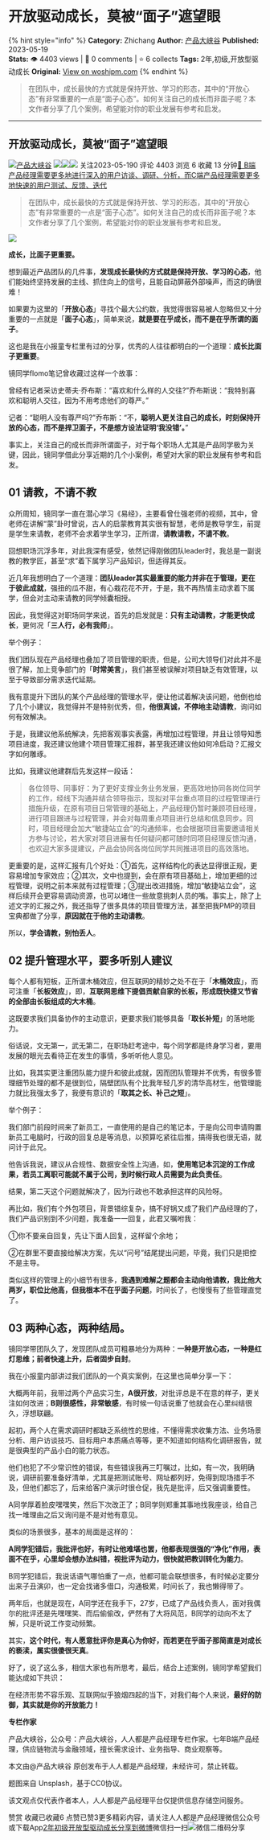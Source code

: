 # 开放驱动成长，莫被“面子”遮望眼
{% hint style="info" %}
**Category:** Zhichang
**Author:** [产品大峡谷](https://www.woshipm.com/u/370341)
**Published:** 2023-05-19  
**Stats:** 👁️ 4403 views | 💬 0 comments | ⭐ 6 collects
**Tags:** 2年,初级,开放型驱动成长
**Original:** [View on woshipm.com](https://www.woshipm.com/zhichang/5829710.html)
{% endhint %}
> 在团队中，成长最快的方式就是保持开放、学习的形态，其中的“开放心态”有非常重要的一点是“面子心态”。如何关注自己的成长而非面子呢？本文作者分享了几个案例，希望能对你的职业发展有参考和启发。

---

## 开放驱动成长，莫被“面子”遮望眼

[![](https://image.woshipm.com/wp-files/2022/05/Ojbe5hJTxgahne7BAHCn.jpg!/both/72x72)](https://www.woshipm.com/u/370341)[产品大峡谷](https://www.woshipm.com/u/370341) ![](https://static.woshipm.com/tag/1121_1@2x.png)![](https://static.woshipm.com/tag/2103_1@2x.png)![](https://static.woshipm.com/tag/2104_1@2x.png) 关注2023-05-190 评论 4403 浏览 6 收藏 13 分钟[🔗 B端产品经理需要更多地进行深入的用户访谈、调研、分析，而C端产品经理需要更多地快速的用户测试、反馈、迭代](https://ke.qidianla.com/courses/bcpm)

> 在团队中，成长最快的方式就是保持开放、学习的形态，其中的“开放心态”有非常重要的一点是“面子心态”。如何关注自己的成长而非面子呢？本文作者分享了几个案例，希望能对你的职业发展有参考和启发。

![](https://image.woshipm.com/2023/04/13/d34930c6-d9e1-11ed-bd74-00163e0b5ff3.jpg)

**成长，比面子更重要。**

想到最近产品团队的几件事，**发现成长最快的方式就是保持开放、学习的心态**，他们能始终坚持发展的主线、抓住向上的信号，且能自动屏蔽外部噪声，而这的确很难！

如果要为这里的「**开放心态**」寻找个最大公约数，我觉得很容易被人忽略但又十分重要的一点就是「**面子心态**」，简单来说，**就是要在乎成长，而不是在乎所谓的面子**。

这也是我在小报童专栏里有过的分享，优秀的人往往都明白的一个道理：**成长比面子更重要**。

镜同学flomo笔记曾收藏过这样一个故事：

曾经有记者采访史蒂夫·乔布斯：“喜欢和什么样的人交往?”乔布斯说：“我特别喜欢和聪明人交往，因为不用考虑他们的尊严。”

记者：“聪明人没有尊严吗?”乔布斯：“不，**聪明人更关注自己的成长，时刻保持开放的心态，而不是捍卫面子，不是想方设法证明‘我没错’。**”

事实上，关注自己的成长而非所谓面子，对于每个职场人尤其是产品同学极为关键，因此，镜同学借此分享近期的几个小案例，希望对大家的职业发展有参考和启发。

## 01 请教，不请不教

众所周知，镜同学一直在潜心学习《易经》，主要看曾仕强老师的视频，其中，曾老师在讲解“蒙”卦时曾说，古人的启蒙教育其实很有智慧，老师是教导学生，前提是学生来请教，老师不会求着学生学习，正所谓，**请教请教，不请不教**。

回想职场沉浮多年，对此我深有感受，依然记得刚做团队leader时，我总是一副说教的教学匠，甚至“求”着下属学习产品知识，但适得其反。

近几年我想明白了一个道理：**团队leader其实最重要的能力并非在于管理，更在于彼此成就**，强扭的瓜不甜，有心栽花花不开，于是，我不再热情主动求着下属学，但会对主动来请教的同学倾囊相授。

因此，我觉得这对职场同学来说，首先的启发就是：**只有主动请教，才能更快成长**，更何况「**三人行，必有我师**」。

举个例子：

我们团队现在产品经理也叠加了项目管理的职责，但是，公司大领导们对此并不是很了解，加上竞争部门的「**时常美言**」，我们甚至被误解对项目缺乏有效管理，以至于导致部分需求迭代延期。

我有意提升下团队的某个产品经理的管理水平，便让他试着解决该问题，他倒也给了几个小建议，我觉得并不是特别优秀，但，**他很真诚，不停地主动请教**，询问如何有效解决。

于是，我建议他系统解决，先把客观事实表露，再增加过程管理，并且让领导知悉项目进度，我还建议他建个项目管理汇报群，甚至我还建议他如何冷启动？汇报文字如何雕琢。

比如，我建议他建群后先发这样一段话：

> 各位领导、同事好：为了更好支撑业务业务发展，更高效地协同各岗位同学的工作，经线下沟通并结合领导指示，现拟对平台重点项目的过程管理进行措施升级，在原有项目日常管理的基础上，产品经理仍暂时兼顾项目经理，进行项目跟进与过程管理，并会对每周重点项目进行总结和信息同步。同时，项目经理会加大“敏捷站立会”的沟通频率，也会根据项目需要邀请相关方参与讨论，若大家对项目进展有任何疑问都可随时同项目经理反馈沟通，也欢迎大家多提建议，产品会协同各岗位同学共同推进项目的高效落地。

更重要的是，这样汇报有几个好处：①首先，这样结构化的表达显得很正规，更容易增加专家效应；②其次，文中也提到，会在原有项目基础上，增加更细的过程管理，说明之前本来就有过程管理；③提出改进措施，增加“敏捷站立会”，这样后续开会更容易调动资源，也可以堵住一些故意挑刺人员的嘴。事实上，除了上述文字的汇报之外，我还指导了很多具体的项目管理方法，甚至把我PMP的项目宝典都做了分享，**原因就在于他的主动请教**。

所以，**学会请教，别怕丢人**。

## 02 提升管理水平，要多听别人建议

每个人都有短板，正所谓木桶效应，但互联网的精妙之处不在于「**木桶效应**」，而可注重「**长板效应**」，即，**互联网思维下提倡贡献自家的长板，形成既快捷又节省的全部由长板组成的大木桶**。

这既要求我们具备协作的主动意识，更要求我们能够具备「**取长补短**」的落地能力。

俗话说，文无第一，武无第二，在职场赶考途中，每个同学都是终身学习者，要用发展的眼光去看待正在发生的事情，多听听他人意见。

比如，我其实更注重团队能力提升和彼此成就，因而团队管理并不优秀，有很多管理细节处理的都不是很到位，隔壁团队有个比我年轻几岁的清华高材生，他管理能力就比我强太多了，我便有意识的「**取其之长、补己之短**」。

举个例子：

我们部门前段时间来了新员工，一直使用的是自己的笔记本，于是向公司申请购置新员工电脑时，行政的回复总是等消息，以预算吃紧往后推，搞得我也很无语，就问计于此兄。

他告诉我说，建议从合规性、数据安全性上沟通，如，**使用笔记本沉淀的工作成果，若员工离职可能就不属于公司，到时候行政人员需要为此负责任**。

结果，第二天这个问题就解决了，因为行政也不敢承担这样的风险呀。

再比如，我们有个外包项目，背景错综复杂，搞不好锅又成了我们产品经理的了，我们产品识别到不少问题，我准备一一回复，此君又嘱咐我：

①你不要亲自回复，先让下面人回复，这样留个余地；

②在群里不要直接给解决方案，先以“问号”结尾提出问题，毕竟，我们只是把控不是主导。

类似这样的管理上的小细节有很多，**我遇到难解之题都会主动向他请教，我比他大两岁，职位比他高，但我根本不在乎面子问题**，时间长了，也慢慢有了些管理直觉了。

## 03 两种心态，两种结局。

镜同学带团队久了，发现团队成员可粗暴地分为两种：**一种是开放心态，一种是红灯思维；前者快速上升，后者固步自封**。

我在小报童内部讲过我们团队的一个真实案例，在这里也简单分享一下：

大概两年前，我带过两个产品实习生，**A很开放**，对批评总是不在意的样子，更关注如何改进；**B则很感性，非常敏感**，有时候一句话说重了他就会在心里纠结很久，浮想联翩。

起初，两个人在需求调研时都缺乏系统性的思维，不懂得需求收集方法、业务场景分析、用户访谈技巧、目标用户本质痛点等等，更不知道如何结构化调研报告，就是很典型的产品小白的能力状态。

他们也犯了不少常识性的错误，有些错误我再三叮嘱过，比如，有一次，我明确说，调研前要准备好清单，尤其是把测试账号、网址都列好，免得到现场措手不及，但他们都忘了，后来给客户演示时很仓促，我先是批评，后又强调重要性。

A同学厚着脸皮嘿嘿笑，然后下次改正了；B同学则郑重其事地找我座谈，给自己找一堆理由之后又询问是不是对他有意见。

类似的场景很多，基本的局面是这样的：

**A同学犯错后，我批评也好，有时让他难堪也罢，他都表现很强的“净化”作用，表面不在乎，心里却会想办法纠错，视批评为动力，很快就把教训转化为能力**。

B同学犯错后，我说话语气哪怕重了一点，他都可能会联想很多，有时候必定要分出来子丑演卯，也一定会找诸多借口，沟通极累，时间长了，我也懒得带了。

两年后，也就是现在，A同学还在我手下，27岁，已成了产品线负责人，面对我偶尔的批评还是先嘿嘿笑、而后偷偷改，俨然有了大将风范，B同学的动向不太了解，只是听说工作变动频繁。

其实，**这个时代，有人愿意批评你是真心为你好，而若更在乎面子那简直是对成长的亵渎，属实很傻很天真**。

好了，说了这么多，相信大家也有所思考，最后，结合上述案例，镜同学希望我们能达成如下共识：

在经济形势不容乐观、互联网似乎狼烟四起的当下，对我们每个人来说，**最好的防御，其实就是你的开放能力！**

**专栏作家**

产品大峡谷，公众号：产品大峡谷，人人都是产品经理专栏作家。七年B端产品经理，供应链物流与金融领域，擅长需求设计、业务指导、商业观察等。

本文由@产品大峡谷 原创发布于人人都是产品经理，未经许可，禁止转载。

题图来自 Unsplash，基于CC0协议。

该文观点仅代表作者本人，人人都是产品经理平台仅提供信息存储空间服务。

赞赏 收藏已收藏6 点赞已赞3更多精彩内容，请关注人人都是产品经理微信公众号或下载App[2年](https://www.woshipm.com/tag/2%e5%b9%b4)[初级](https://www.woshipm.com/tag/%e5%88%9d%e7%ba%a7)[开放型驱动成长](https://www.woshipm.com/tag/%e5%bc%80%e6%94%be%e5%9e%8b%e9%a9%b1%e5%8a%a8%e6%88%90%e9%95%bf)[分享到微博](https://service.weibo.com/share/share.php?appkey=2775287854&title=开放驱动成长，莫被“面子”遮望眼&url=https://www.woshipm.com/zhichang/5829710.html&pic=https://image.woshipm.com/2023/04/13/d34930c6-d9e1-11ed-bd74-00163e0b5ff3.jpg)微信扫一扫![微信二维码](https://api.pwmqr.com/qrcode/create/?url=https://www.woshipm.com/zhichang/5829710.html)分享